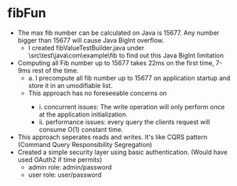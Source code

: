 # fibFun
<ul>
    <li>
        The max fib number can be calculated on Java is 15677. Any number bigger than 15677 will cause Java BigInt overflow.
        <ul>
            <li>I created fibValueTestBuilder.java under \src\test\java\com\example\fib to find out this Java BigInt limitation </li>
        </ul>
    </li>
    <li>
        Computing all Fib number up to 15677 takes 22ms on the first time, 7-9ms rest of the time.
        <ul>
            <li>a. I precompute all fib number up to 15677 on application startup and store it in an umodifiable list. </li>
            <li>This approach has no foreseeable concerns on </li>
            <ul>
                <li>i. concurrent issues: The write operation will only perform once at the application initialization. </li>
                <li>ii. performance issues: every query the clients request will consume O(1) constant time. </li>
            </ul>
        </ul>
    </li>
    <li>This approach seperates reads and writes. It's like CQRS pattern (Command Query Responsibility Segregation) </li>
    <li>Created a simple security layer using basic authentication. (Would have used OAuth2 if time permits)
        <ul>
            <li>admin role: admin/password</li>
            <li>user role: user/password</li>
        </ul>
    </li>
</ul>
